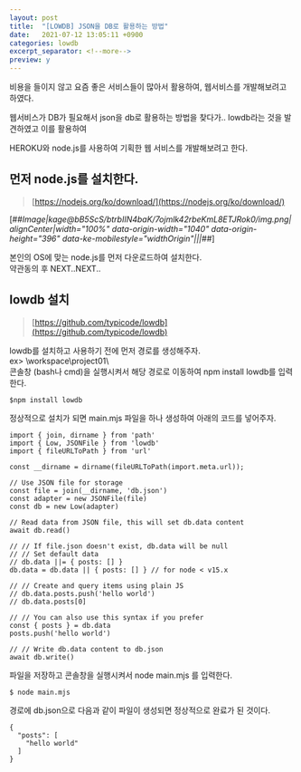 ```yaml
---
layout: post
title:  "[LOWDB] JSON을 DB로 활용하는 방법"
date:   2021-07-12 13:05:11 +0900
categories: lowdb
excerpt_separator: <!--more-->
preview: y
---
```


비용을 들이지 않고 요즘 좋은 서비스들이 많아서 활용하여, 웹서비스를 개발해보려고 하였다.

웹서비스가 DB가 필요해서 json을 db로 활용하는 방법을 찾다가.. lowdb라는 것을 발견하였고 이를 활용하여

HEROKU와 node.js를 사용하여 기획한 웹 서비스를 개발해보려고 한다.

<!--more-->

## 먼저 node.js를 설치한다.

> [https://nodejs.org/ko/download/](https://nodejs.org/ko/download/)

[##_Image|kage@bB5ScS/btrbIIN4baK/7ojmlk42rbeKmL8ETJRok0/img.png|alignCenter|width="100%" data-origin-width="1040" data-origin-height="396" data-ke-mobilestyle="widthOrigin"|||_##]

본인의 OS에 맞는 node.js를 먼저 다운로드하여 설치한다.  
약관동의 후 NEXT..NEXT..

## lowdb 설치

> [https://github.com/typicode/lowdb](https://github.com/typicode/lowdb)

lowdb를 설치하고 사용하기 전에 먼저 경로를 생성해주자.  
ex> \\workspace\\project01\\  
콘솔창 (bash나 cmd)을 실행시켜서 해당 경로로 이동하여 npm install lowdb를 입력한다.

```
$npm install lowdb
```

정상적으로 설치가 되면 main.mjs 파일을 하나 생성하여 아래의 코드를 넣어주자.

```
import { join, dirname } from 'path'
import { Low, JSONFile } from 'lowdb'
import { fileURLToPath } from 'url'

const __dirname = dirname(fileURLToPath(import.meta.url));

// Use JSON file for storage
const file = join(__dirname, 'db.json')
const adapter = new JSONFile(file)
const db = new Low(adapter)

// Read data from JSON file, this will set db.data content
await db.read()

// // If file.json doesn't exist, db.data will be null
// // Set default data
// db.data ||= { posts: [] }
db.data = db.data || { posts: [] } // for node < v15.x

// // Create and query items using plain JS
// db.data.posts.push('hello world')
// db.data.posts[0]

// // You can also use this syntax if you prefer
const { posts } = db.data
posts.push('hello world')

// // Write db.data content to db.json
await db.write()
```

파일을 저장하고 콘솔창을 실행시켜서 node main.mjs 를 입력한다.

```
$ node main.mjs
```

경로에 db.json으로 다음과 같이 파일이 생성되면 정상적으로 완료가 된 것이다.

```
{
  "posts": [
    "hello world"
  ]
}
```